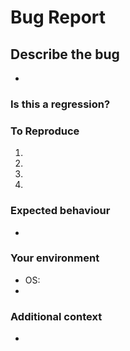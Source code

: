 # **Bug Report**

## **Describe the bug**

<!-- A clear and concise description of what the bug is. -->

*

### **Is this a regression?**

<!-- Did this behaviour use to work in the previous version? -->
<!-- Yes, the previous version in which this bug was not present was: ... -->

### **To Reproduce**

<!-- Steps to reproduce the error:
(e.g.:)
1. Use x argument / navigate to
2. Fill this information
3. Go to...
4. See error -->

<!-- Write the steps here (add or remove as many steps as needed)-->

1.
2.
3.
4.

### **Expected behaviour**

<!-- A clear and concise description of what you expected to happen. -->

*

### **Your environment**

<!-- use all the applicable bulleted list element for this specific issue,
and remove all the bulleted list elements that are not relevant for this issue. -->

* OS: <!--[e.g. Ubuntu 5.4.0-26-generic x86_64 / Windows 1904 ...]-->
*

### **Additional context**

<!-- Add any other context or additional information about the problem here.-->

*
